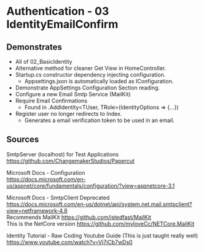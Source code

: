 # Authentication - 03 IdentityEmailConfirm

## Demonstrates

 * All of 02_BasicIdentity
 * Alternative method for cleaner Get View in HomeController.
 * Startup.cs constructor dependency injecting configuration.
   * Appsettings.json is automatically loaded as IConfiguration.
 * Demonstrate AppSettings Configuration Section reading.
 * Configure a new Email Smtp Service (MailKit)
 * Require Email Confirmations
   * Found in .AddIdentity<TUser, TRole>(IdentityOptions => {...})
 * Register user no longer redirects to Index.
   * Generates a email verification token to be used in an email.

 ## Sources

 SmtpServer (localhost) for Test Applications  
 https://github.com/ChangemakerStudios/Papercut

 Microsoft Docs - Configuration  
https://docs.microsoft.com/en-us/aspnet/core/fundamentals/configuration/?view=aspnetcore-3.1  

 Microsoft Docs - SmtpClient Deprecated  
https://docs.microsoft.com/en-us/dotnet/api/system.net.mail.smtpclient?view=netframework-4.8  
Recommends MailKit https://github.com/jstedfast/MailKit  
This is the NetCore version https://github.com/myloveCc/NETCore.MailKit  
 
Identity Tutorial - Raw Coding Youtube Guide (This is just taught really well)  
https://www.youtube.com/watch?v=Vj7iCb7wDs0